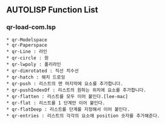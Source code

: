 ## AUTOLISP Function List

### qr-load-com.lsp

    * qr-Modelspace
    * qr-Paperspace
    * qr-Line : 라인
    * qr-circle : 원
    * qr-lwpoly : 폴리라인
    * qr-dimrotated : 직선 치수선
    * qr-hatch : 해치 드로잉
    * qr-push : 리스트의 맨 마지막에 요소를 추가합니다.
    * qr-pushIndexOf : 리스트의 원하는 위치에 요소를 추가합니다.
    * qr-flatten : 리스트를 모두 이어 붙인다.[lee-mac]
    * qr-flat : 리스트를 1 단계만 이어 붙인다.
    * qr-flatDeep : 리스트를 단계를 지정해서 이어 붙인다.
    * qr-entries : 리스트의 각각의 요소에 position 숫자를 추가해준다.

